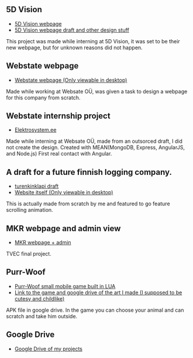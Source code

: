 

## 5D Vision
* <a href="/projects/5dVeebileht/index.html">5D Vision webpage</a>
* <a href="https://drive.google.com/drive/folders/0B5hZ23rIVpodcmJiNDdhbGVRSGc?usp=sharing">5D Vision webpage draft and other design stuff</a>
<p>This project was made while interning at 5D Vision, it was set to be their new webpage, but for unknown reasons did not happen. </p>
    
## Webstate webpage
* <a href="https://wompdoo.github.io/webstate/">Webstate webpage (Only viewable in desktop)</a>
<p>Made while working at Websate OÜ, was given a task to design a webpage for this company from scratch.</p>

## Webstate internship project
* <a href="http://elektrosystem.ee/#/">Elektrosystem.ee</a>
<p>Made while interning at Websate OÜ, made from an outsorced draft, I did not create the design. Created with MEAN(MongoDB, Express, AngularJS, and Node.js) First real contact with Angular.</p>

## A draft for a future finnish logging company.
* <a href="https://imgur.com/5OOnFxZ">turenkinklapi draft</a>
* <a href="/projects/turengin/index.html">Website itself (Only viewable in desktop)</a>
<p>This is actually made from scratch by me and featured to go feature scrolling animation.

## MKR webpage and admin view
* <a href="http://mkr-kild.uphero.com/">MKR webpage + admin</a>
<p>TVEC final project.</p>

## Purr-Woof
* <a href="https://github.com/WompDoo/Purr-Woof">Purr-Woof small mobile game built in LUA</a>
* <a href="https://drive.google.com/drive/folders/0B5hZ23rIVpodQ1R0NGQwS1JaZm8?usp=sharing">Link to the game and google drive of the art I made (I supposed to be cutesy and childlike)</a>
<p>APK file in google drive. In the game you can choose your animal and can scratch and take him outside.</p>
 
## Google Drive 
* <a href="https://drive.google.com/drive/folders/0B5hZ23rIVpodYWJfRWlKUHFGWDA?usp=sharing">Google Drive of my projects</a>

